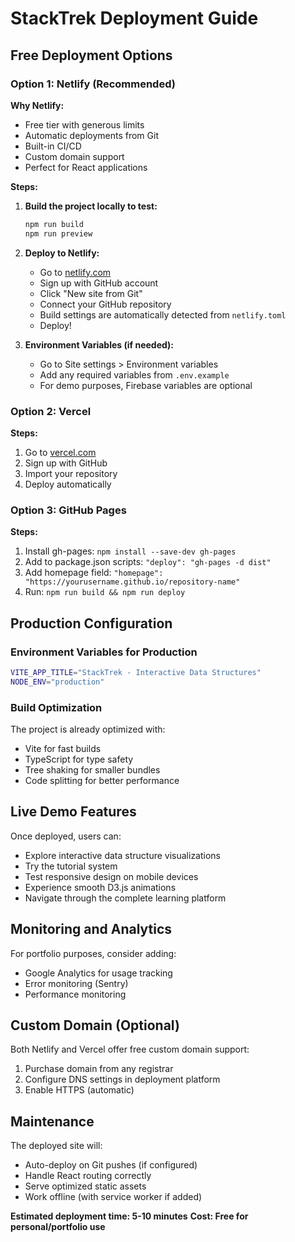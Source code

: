 # StackTrek Deployment Guide

## Free Deployment Options

### Option 1: Netlify (Recommended)

**Why Netlify:**
- Free tier with generous limits
- Automatic deployments from Git
- Built-in CI/CD
- Custom domain support
- Perfect for React applications

**Steps:**
1. **Build the project locally to test:**
   ```bash
   npm run build
   npm run preview
   ```

2. **Deploy to Netlify:**
   - Go to [netlify.com](https://netlify.com)
   - Sign up with GitHub account
   - Click "New site from Git"
   - Connect your GitHub repository
   - Build settings are automatically detected from `netlify.toml`
   - Deploy!

3. **Environment Variables (if needed):**
   - Go to Site settings > Environment variables
   - Add any required variables from `.env.example`
   - For demo purposes, Firebase variables are optional

### Option 2: Vercel

**Steps:**
1. Go to [vercel.com](https://vercel.com)
2. Sign up with GitHub
3. Import your repository
4. Deploy automatically

### Option 3: GitHub Pages

**Steps:**
1. Install gh-pages: `npm install --save-dev gh-pages`
2. Add to package.json scripts: `"deploy": "gh-pages -d dist"`
3. Add homepage field: `"homepage": "https://yourusername.github.io/repository-name"`
4. Run: `npm run build && npm run deploy`

## Production Configuration

### Environment Variables for Production
```bash
VITE_APP_TITLE="StackTrek - Interactive Data Structures"
NODE_ENV="production"
```

### Build Optimization
The project is already optimized with:
- Vite for fast builds
- TypeScript for type safety
- Tree shaking for smaller bundles
- Code splitting for better performance

## Live Demo Features

Once deployed, users can:
- Explore interactive data structure visualizations
- Try the tutorial system
- Test responsive design on mobile devices
- Experience smooth D3.js animations
- Navigate through the complete learning platform

## Monitoring and Analytics

For portfolio purposes, consider adding:
- Google Analytics for usage tracking
- Error monitoring (Sentry)
- Performance monitoring

## Custom Domain (Optional)

Both Netlify and Vercel offer free custom domain support:
1. Purchase domain from any registrar
2. Configure DNS settings in deployment platform
3. Enable HTTPS (automatic)

## Maintenance

The deployed site will:
- Auto-deploy on Git pushes (if configured)
- Handle React routing correctly
- Serve optimized static assets
- Work offline (with service worker if added)

**Estimated deployment time: 5-10 minutes**
**Cost: Free for personal/portfolio use**
